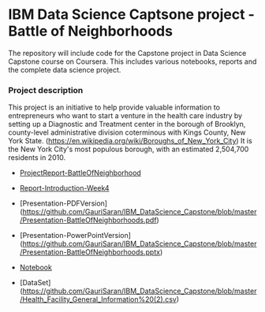 # IBM Data Science Captsone project - Battle of Neighborhoods
The repository will include code for the Capstone project in Data Science Capstone course on Coursera. This includes various notebooks, reports and the complete data science project.

### Project description
 This project is an initiative to help provide valuable information to entrepreneurs who want to start a venture in the health care industry by setting up a Diagnostic and Treatment center in the borough of Brooklyn, county-level administrative division coterminous with Kings County, New York State. (https://en.wikipedia.org/wiki/Boroughs_of_New_York_City) It is the New York
City's most populous borough, with an estimated 2,504,700 residents in 2010.

- [ProjectReport-BattleOfNeighborhood](https://github.com/GauriSaran/IBM_DataScience_Capstone/blob/master/project_report_Battle_of_Neighborhood.pdf)

- [Report-Introduction-Week4](https://github.com/GauriSaran/IBM_DataScience_Capstone/blob/master/project_report_introduction_week4.pdf)

- [Presentation-PDFVersion]
(https://github.com/GauriSaran/IBM_DataScience_Capstone/blob/master/Presentation-BattleOfNeighborhoods.pdf)

- [Presentation-PowerPointVersion]
(https://github.com/GauriSaran/IBM_DataScience_Capstone/blob/master/Presentation-BattleOfNeighborhoods.pptx)

- [Notebook](https://github.com/GauriSaran/IBM_DataScience_Capstone/blob/master/New_York_hospital_analysis.ipynb)

- [DataSet]
(https://github.com/GauriSaran/IBM_DataScience_Capstone/blob/master/Health_Facility_General_Information%20(2).csv)

